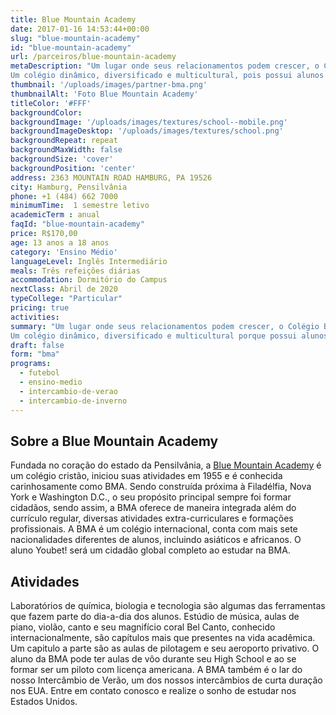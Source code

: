 ```yaml
---
title: Blue Mountain Academy
date: 2017-01-16 14:53:44+00:00
slug: "blue-mountain-academy"
id: "blue-mountain-academy"
url: /parceiros/blue-mountain-academy
metaDescription: "Um lugar onde seus relacionamentos podem crescer, o Colégio Blue Mountain Academy, ou simplesmente BMA, fica localizado na Pensilvânia ao norte do Reading, próximo a Filadélfia, Nova Iorque e Washington DC.
Um colégio dinâmico, diversificado e multicultural, pois possui alunos internacionais da Ásia, América Latina e Africa."
thumbnail: '/uploads/images/partner-bma.png'
thumbnailAlt: 'Foto Blue Mountain Academy'
titleColor: '#FFF'
backgroundColor:
backgroundImage: '/uploads/images/textures/school--mobile.png'
backgroundImageDesktop: '/uploads/images/textures/school.png'
backgroundRepeat: repeat
backgroundMaxWidth: false
backgroundSize: 'cover'
backgroundPosition: 'center'
address: 2363 MOUNTAIN ROAD HAMBURG, PA 19526
city: Hamburg, Pensilvânia
phone: +1 (484) 662 7000
minimumTime:  1 semestre letivo
academicTerm : anual
faqId: "blue-mountain-academy"
price: R$170,00
age: 13 anos a 18 anos
category: 'Ensino Médio'
languageLevel: Inglês Intermediário
meals: Três refeições diárias
accommodation: Dormitório do Campus
nextClass: Abril de 2020
typeCollege: "Particular"
pricing: true
activities:
summary: "Um lugar onde seus relacionamentos podem crescer, o Colégio Blue Mountain Academy, ou simplesmente BMA, fica localizado na Pensilvânia ao norte do Reading, próximo a Filadélfia, Nova Iorque e Washington DC.
Um colégio dinâmico, diversificado e multicultural porque possui alunos internacionais da Ásia, América Latina e Africa."
draft: false
form: "bma"
programs:
  - futebol
  - ensino-medio
  - intercambio-de-verao
  - intercambio-de-inverno
---
```


## Sobre a Blue Mountain Academy

Fundada no coração do estado da Pensilvânia, a [Blue Mountain Academy](https://bma.us) é um colégio cristão, iniciou suas atividades em 1955 e é conhecida carinhosamente como BMA.
Sendo construída próxima à Filadélfia, Nova York e Washington D.C., o seu propósito principal sempre foi formar cidadãos, sendo assim, a BMA oferece de maneira integrada além do currículo regular, diversas atividades extra-curriculares e formações profissionais.
A BMA é um colégio internacional, conta com mais sete nacionalidades diferentes de alunos, incluindo asiáticos e africanos. O aluno Youbet! será um cidadão global completo ao estudar na BMA.

## Atividades

Laboratórios de química, biologia e tecnologia são algumas das ferramentas que fazem parte do dia-a-dia dos alunos. Estúdio de música, aulas de piano, violão, canto e seu magnifício coral Bel Canto, conhecido internacionalmente, são capítulos mais que presentes na vida acadêmica.
Um capitulo a parte são as aulas de pilotagem e seu aeroporto privativo. O aluno da BMA pode ter aulas de vôo durante seu High School e ao se formar ser um piloto com licença americana.
A BMA também é o lar do nosso Intercâmbio de Verão, um dos nossos intercâmbios de curta duração nos EUA.
Entre em contato conosco e realize o sonho de estudar nos Estados Unidos.
